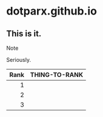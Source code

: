 # dotparx.github.io
## This is it.
> [!note]
> Seriously.

| Rank | THING-TO-RANK |
|-----:|---------------|
|     1|               |
|     2|               |
|     3|               |
